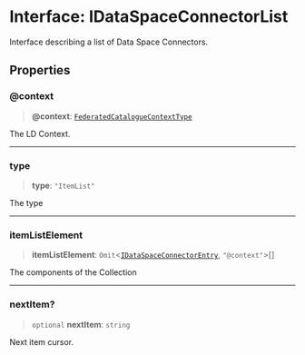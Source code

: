 # Interface: IDataSpaceConnectorList

Interface describing a list of Data Space Connectors.

## Properties

### @context

> **@context**: [`FederatedCatalogueContextType`](../type-aliases/FederatedCatalogueContextType.md)

The LD Context.

***

### type

> **type**: `"ItemList"`

The type

***

### itemListElement

> **itemListElement**: `Omit`\<[`IDataSpaceConnectorEntry`](IDataSpaceConnectorEntry.md), `"@context"`\>[]

The components of the Collection

***

### nextItem?

> `optional` **nextItem**: `string`

Next item cursor.
